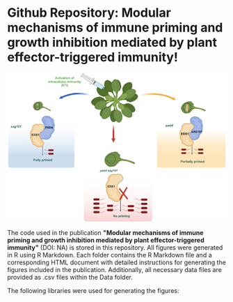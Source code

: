 # Github Repository: Modular mechanisms of immune priming and growth inhibition mediated by plant effector-triggered immunity!
<p align="center">
    <img src="Images/GA_3.png" alt="Summary image for the 'Modular mechanisms of immune priming and growth inhibition mediated by plant effector-triggered immunity!' publication, showing unequal redundancy of pad4 and sag101." width="500" style="display: inline-block;">
</p>
</div>

The code used in the publication **"Modular mechanisms of immune priming and growth inhibition mediated by plant effector-triggered immunity"** (DOI: NA) is stored in this repository. All figures were generated in R using R Markdown.
Each folder contains the R Markdown file and a corresponding HTML document with detailed instructions for generating the figures included in the publication. Additionally, all necessary data files are provided as .csv files within the Data folder.

The following libraries were used for generating the figures:



